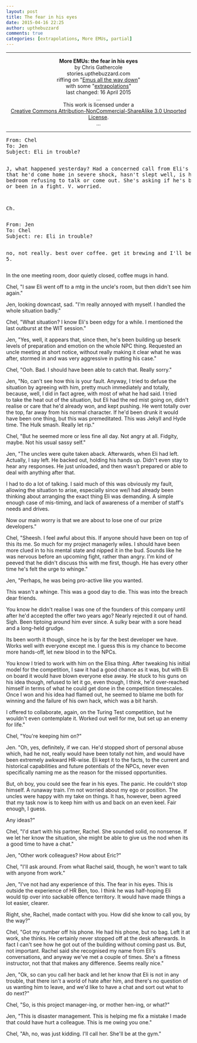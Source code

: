 ```yaml
---
layout: post
title: The fear in his eyes
date: 2015-04-16 22:25
author: upthebuzzard
comments: true
categories: [extrapolations, More EMUs, partial]
---
```

<hr />

<div style="text-align:center;"><strong>More EMUs: the fear in his eyes</strong></div>

<div style="text-align:center;">by Chris Gathercole</div>

<div style="text-align:center;">stories.upthebuzzard.com</div>

<div style="text-align:center;">riffing on "<a title="Emus all the way down" href="http://stories.upthebuzzard.com/2013/06/29/emus-all-the-way-down/">Emus all the way down</a>"</div>

<div style="text-align:center;">
<div style="text-align:center;">with some "<a title="Extrapolations" href="http://stories.upthebuzzard.com/predicting-the-present/extrapolations/">extrapolations</a>"</div>
</div>

<div style="text-align:center;">last changed: 16 April 2015</div>

<div style="text-align:center;">...</div>

<div style="text-align:center;">This work is licensed under a</div>

<div style="text-align:center;"><a href="http://creativecommons.org/licenses/by-nc-sa/3.0/" rel="license">Creative Commons Attribution-NonCommercial-ShareAlike 3.0 Unported License</a>.</div>

<div style="text-align:center;">...</div>

<hr />

<div></div>

<div>
<pre>From: Chel
To: Jen
Subject: Eli in trouble?

J, what happened yesterday? Had a concerned call from Eli's partner that he'd come home in severe shock, hasn't slept well, is hiding in the bedroom refusing to talk or come out. She's asking if he's been fired, or been in a fight. V. worried.

Ch.</pre>
<div></div>
<pre>From: Jen
To: Chel
Subject: re: Eli in trouble?

no, not really.
best over coffee.
get it brewing and I'll be over in 5.</pre>
<div><!--more--></div>
In the one meeting room, door quietly closed, coffee mugs in hand.

Chel, "I saw Eli went off to a mtg in the uncle's room, but then didn't see him again."

Jen, looking downcast, sad. "I'm really annoyed with myself. I handled the whole situation badly."

Chel, "What situation? I know Eli's been edgy for a while. I mentioned the last outburst at the WIT session."

Jen, "Yes, well, it appears that, since then, he's been building up beserk levels of preparation and emotion on the whole NPC thing. Requested an uncle meeting at short notice, without really making it clear what he was after, stormed in and was very aggressive in putting his case."

Chel, "Ooh. Bad. I should have been able to catch that. Really sorry."

Jen, "No, can't see how this is your fault. Anyway, I tried to defuse the situation by agreeing with him, pretty much immediately and totally, because, well, I did in fact agree, with most of what he had said. I tried to take the heat out of the situation, but Eli had the red mist going on, didn't realise or care that he'd already won, and kept pushing. He went totally over the top, far away from his normal character. If he'd been drunk it would have been one thing, but this was premeditated. This was Jekyll and Hyde time. The Hulk smash. Really let rip."

Chel, "But he seemed more or less fine all day. Not angry at all. Fidgity, maybe. Not his usual sassy self."

Jen, "The uncles were quite taken aback. Afterwards, when Eli had left. Actually, I say left. He backed out, holding his hands up. Didn't even stay to hear any responses. He just unloaded, and then wasn't prepared or able to deal with anything after that.

I had to do a lot of talking. I said much of this was obviously my fault, allowing the situation to arise, especially since we/I had already been thinking about arranging the exact thing Eli was demanding. A simple enough case of mis-timing, and lack of awareness of a member of staff's needs and drives.

Now our main worry is that we are about to lose one of our prize developers."

Chel, "Sheesh. I feel awful about this. If anyone should have been on top of this its me. So much for my project managerly wiles. I should have been more clued in to his mental state and nipped it in the bud. Sounds like he was nervous before an upcoming fight, rather than angry. I'm kind of peeved that he didn't discuss this with me first, though. He has every other time he's felt the urge to whinge."

Jen, "Perhaps, he was being pro-active like you wanted.

This wasn't a whinge. This was a good day to die. This was into the breach dear friends.

You know he didn't realise I was one of the founders of this company until after he'd accepted the offer two years ago? Nearly rejected it out of hand. Sigh. Been tiptoing around him ever since. A sulky bear with a sore head and a long-held grudge.

Its been worth it though, since he is by far the best developer we have. Works well with everyone except me. I guess this is my chance to become more hands-off, let new blood in to the NPCs.

You know I tried to work with him on the Elisa thing. After tweaking his initial model for the competition, I saw it had a good chance as it was, but with Eli on board it would have blown everyone else away. He stuck to his guns on his idea though, refused to let it go, even though, I think, he'd over-reached himself in terms of what he could get done in the competition timescales. Once I won and his idea had flamed out, he seemed to blame me both for winning and the failure of his own hack, which was a bit harsh.

I offered to collaborate, again, on the Turing Test competition, but he wouldn't even contemplate it. Worked out well for me, but set up an enemy for life."

Chel, "You're keeping him on?"

Jen. "Oh, yes, definitely, if we can. He'd stopped short of personal abuse which, had he not, really would have been totally not him, and would have been extremely awkward HR-wise. Eli kept it to the facts, to the current and historical capabilities and future potentials of the NPCs, never even specifically naming me as the reason for the missed opportunities.

But, oh boy, you could see the fear in his eyes. The panic. He couldn't stop himself. A runaway train. I'm not worried about my ego or position. The uncles were happy with my take on things. It has, however, been agreed that my task now is to keep him with us and back on an even keel. Fair enough, I guess.

Any ideas?"

Chel, "I'd start with his partner, Rachel. She sounded solid, no nonsense. If we let her know the situation, she might be able to give us the nod when its a good time to have a chat."

Jen, "Other work colleagues? How about Eric?"

Chel, "I'll ask around. From what Rachel said, though, he won't want to talk with anyone from work."

Jen, "I've not had any experience of this. The fear in his eyes. This is outside the experience of HR Ben, too. I think he was half-hoping Eli would tip over into sackable offence territory. It would have made things a lot easier, clearer.

Right, she, Rachel, made contact with you. How did she know to call you, by the way?"

Chel, "Got my number off his phone. He had his phone, but no bag. Left it at work, she thinks. He certainly never stopped off at the desk afterwards. In fact I can't see how he got out of the building without coming past us. But, not important. Rachel said she recognised my name from Eli's conversations, and anyway we've met a couple of times. She's a fitness instructor, not that that makes any difference. Seems really nice."

Jen, "Ok, so can you call her back and let her know that Eli is not in any trouble, that there isn't a world of hate after him, and there's no question of us wanting him to leave, and we'd like to have a chat and sort out what to do next?"

Chel, "So, is this project manager-ing, or mother hen-ing, or what?"

Jen, "This is disaster management. This is helping me fix a mistake I made that could have hurt a colleague. This is me owing you one."

Chel, "Ah, no, was just kidding. I'll call her. She'll be at the gym."

</div>
